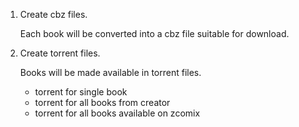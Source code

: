 
1. Create cbz files.

    Each book will be converted into a cbz file suitable for download.

2. Create torrent files.

    Books will be made available in torrent files.
    - torrent for single book
    - torrent for all books from creator
    - torrent for all books available on zcomix

